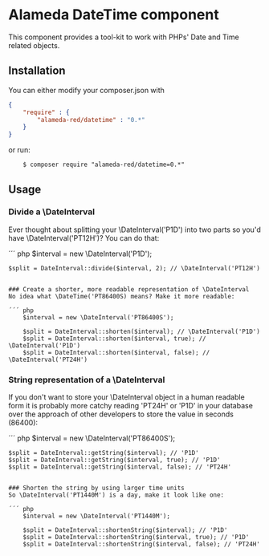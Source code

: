 Alameda DateTime component
==========================

This component provides a tool-kit to work with PHPs' Date and Time related objects.

Installation
------------

You can either modify your composer.json with

```json
{
    "require" : {
        "alameda-red/datetime" : "0.*"
    }
}
```

or run:
```shell
    $ composer require "alameda-red/datetime=0.*"
```

Usage
-----

### Divide a \DateInterval
Ever thought about splitting your \DateInterval('P1D') into two parts so you'd have \DateInterval('PT12H')? You can do that:

´´´ php
    $interval = new \DateInterval('P1D');

    $split = DateInterval::divide($interval, 2); // \DateInterval('PT12H')
```

### Create a shorter, more readable representation of \DateInterval
No idea what \DateTime('PT86400S) means? Make it more readable:

´´´ php
    $interval = new \DateInterval('PT86400S');

    $split = DateInterval::shorten($interval); // \DateInterval('P1D')
    $split = DateInterval::shorten($interval, true); // \DateInterval('P1D')
    $split = DateInterval::shorten($interval, false); // \DateInterval('PT24H')

```

### String representation of a \DateInterval
If you don't want to store your \DateInterval object in a human readable form it is probably more catchy reading 'PT24H'
or 'P1D' in your database over the approach of other developers to store the value in seconds (86400):

´´´ php
    $interval = new \DateInterval('PT86400S');

    $split = DateInterval::getString($interval); // 'P1D'
    $split = DateInterval::getString($interval, true); // 'P1D'
    $split = DateInterval::getString($interval, false); // 'PT24H'
```

### Shorten the string by using larger time units
So \DateInterval('PT1440M') is a day, make it look like one:

´´´ php
    $interval = new \DateInterval('PT1440M');

    $split = DateInterval::shortenString($interval); // 'P1D'
    $split = DateInterval::shortenString($interval, true); // 'P1D'
    $split = DateInterval::shortenString($interval, false); // 'PT24H'
```